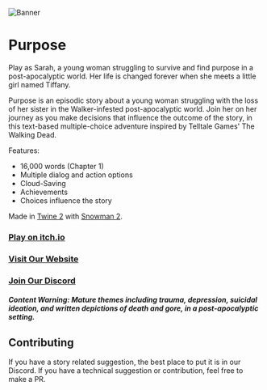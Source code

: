 ![Banner](https://i.imgur.com/pecrgc8.png)

# Purpose

Play as Sarah, a young woman struggling to survive and find purpose in a post-apocalyptic world. Her life is changed forever when she meets a little girl named Tiffany.

Purpose is an episodic story about a young woman struggling with the loss of her sister in the Walker-infested post-apocalyptic world. Join her on her journey as you make decisions that influence the outcome of the story, in this text-based multiple-choice adventure inspired by Telltale Games' The Walking Dead.

Features:
- 16,000 words (Chapter 1)
- Multiple dialog and action options
- Cloud-Saving
- Achievements
- Choices influence the story

Made in [Twine 2](https://twinery.org/) with [Snowman 2](https://github.com/videlais/snowman).

### [Play on itch.io](https://infernochris.itch.io/purpose)

### [Visit Our Website](https://purpose-game.com)

### [Join Our Discord](https://discord.gg/jNgAEjW7gd)

##### Content Warning: Mature themes including trauma, depression, suicidal ideation, and written depictions of death and gore, in a post-apocalyptic setting.

## Contributing
If you have a story related suggestion, the best place to put it is in our Discord. If you have a technical suggestion or contribution, feel free to make a PR.
